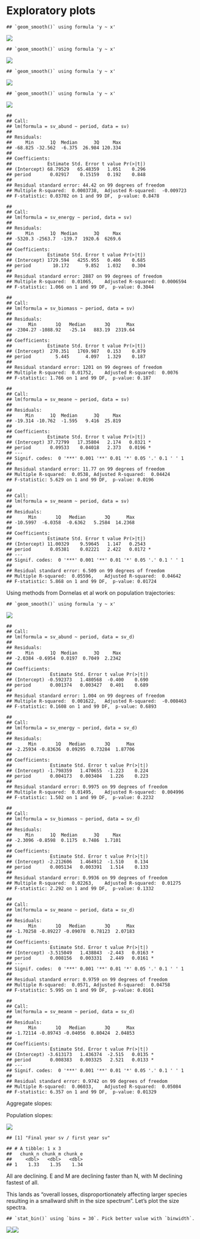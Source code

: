 Exploratory plots
================

    ## `geom_smooth()` using formula 'y ~ x'

![](vis2010_files/figure-gfm/aggregate%20and%20species%20plots-1.png)<!-- -->

    ## `geom_smooth()` using formula 'y ~ x'

![](vis2010_files/figure-gfm/aggregate%20and%20species%20plots-2.png)<!-- -->

    ## `geom_smooth()` using formula 'y ~ x'

![](vis2010_files/figure-gfm/aggregate%20and%20species%20plots-3.png)<!-- -->

    ## `geom_smooth()` using formula 'y ~ x'

![](vis2010_files/figure-gfm/facet%20svs-1.png)<!-- -->

    ## 
    ## Call:
    ## lm(formula = sv_abund ~ period, data = sv)
    ## 
    ## Residuals:
    ##     Min      1Q  Median      3Q     Max 
    ## -68.825 -32.562  -6.375  26.984 120.334 
    ## 
    ## Coefficients:
    ##             Estimate Std. Error t value Pr(>|t|)
    ## (Intercept) 68.79529   65.48359   1.051    0.296
    ## period       0.02917    0.15159   0.192    0.848
    ## 
    ## Residual standard error: 44.42 on 99 degrees of freedom
    ## Multiple R-squared:  0.0003738,  Adjusted R-squared:  -0.009723 
    ## F-statistic: 0.03702 on 1 and 99 DF,  p-value: 0.8478

    ## 
    ## Call:
    ## lm(formula = sv_energy ~ period, data = sv)
    ## 
    ## Residuals:
    ##     Min      1Q  Median      3Q     Max 
    ## -5320.3 -2563.7  -139.7  1920.6  6269.6 
    ## 
    ## Coefficients:
    ##             Estimate Std. Error t value Pr(>|t|)
    ## (Intercept) 1729.594   4255.955   0.406    0.685
    ## period        10.172      9.852   1.032    0.304
    ## 
    ## Residual standard error: 2887 on 99 degrees of freedom
    ## Multiple R-squared:  0.01065,    Adjusted R-squared:  0.0006594 
    ## F-statistic: 1.066 on 1 and 99 DF,  p-value: 0.3044

    ## 
    ## Call:
    ## lm(formula = sv_biomass ~ period, data = sv)
    ## 
    ## Residuals:
    ##      Min       1Q   Median       3Q      Max 
    ## -2304.27 -1088.92   -25.14   883.19  2319.64 
    ## 
    ## Coefficients:
    ##             Estimate Std. Error t value Pr(>|t|)
    ## (Intercept)  270.351   1769.987   0.153    0.879
    ## period         5.445      4.097   1.329    0.187
    ## 
    ## Residual standard error: 1201 on 99 degrees of freedom
    ## Multiple R-squared:  0.01752,    Adjusted R-squared:  0.0076 
    ## F-statistic: 1.766 on 1 and 99 DF,  p-value: 0.187

    ## 
    ## Call:
    ## lm(formula = sv_meane ~ period, data = sv)
    ## 
    ## Residuals:
    ##     Min      1Q  Median      3Q     Max 
    ## -19.314 -10.762  -1.595   9.416  25.819 
    ## 
    ## Coefficients:
    ##             Estimate Std. Error t value Pr(>|t|)  
    ## (Intercept) 37.72799   17.35804   2.174   0.0321 *
    ## period       0.09533    0.04018   2.373   0.0196 *
    ## ---
    ## Signif. codes:  0 '***' 0.001 '**' 0.01 '*' 0.05 '.' 0.1 ' ' 1
    ## 
    ## Residual standard error: 11.77 on 99 degrees of freedom
    ## Multiple R-squared:  0.0538, Adjusted R-squared:  0.04424 
    ## F-statistic: 5.629 on 1 and 99 DF,  p-value: 0.0196

    ## 
    ## Call:
    ## lm(formula = sv_meanm ~ period, data = sv)
    ## 
    ## Residuals:
    ##      Min       1Q   Median       3Q      Max 
    ## -10.5997  -6.0358  -0.6362   5.2584  14.2368 
    ## 
    ## Coefficients:
    ##             Estimate Std. Error t value Pr(>|t|)  
    ## (Intercept) 11.00329    9.59645   1.147   0.2543  
    ## period       0.05381    0.02221   2.422   0.0172 *
    ## ---
    ## Signif. codes:  0 '***' 0.001 '**' 0.01 '*' 0.05 '.' 0.1 ' ' 1
    ## 
    ## Residual standard error: 6.509 on 99 degrees of freedom
    ## Multiple R-squared:  0.05596,    Adjusted R-squared:  0.04642 
    ## F-statistic: 5.868 on 1 and 99 DF,  p-value: 0.01724

Using methods from Dornelas et al work on population trajectories:

    ## `geom_smooth()` using formula 'y ~ x'

![](vis2010_files/figure-gfm/sv%20after%20dornelas-1.png)<!-- -->

    ## 
    ## Call:
    ## lm(formula = sv_abund ~ period, data = sv_d)
    ## 
    ## Residuals:
    ##     Min      1Q  Median      3Q     Max 
    ## -2.0384 -0.6954  0.0197  0.7049  2.2342 
    ## 
    ## Coefficients:
    ##              Estimate Std. Error t value Pr(>|t|)
    ## (Intercept) -0.592373   1.480568  -0.400    0.690
    ## period       0.001374   0.003427   0.401    0.689
    ## 
    ## Residual standard error: 1.004 on 99 degrees of freedom
    ## Multiple R-squared:  0.001622,   Adjusted R-squared:  -0.008463 
    ## F-statistic: 0.1608 on 1 and 99 DF,  p-value: 0.6893

    ## 
    ## Call:
    ## lm(formula = sv_energy ~ period, data = sv_d)
    ## 
    ## Residuals:
    ##      Min       1Q   Median       3Q      Max 
    ## -2.25934 -0.83636  0.09295  0.73284  1.87706 
    ## 
    ## Coefficients:
    ##              Estimate Std. Error t value Pr(>|t|)
    ## (Intercept) -1.798359   1.470655  -1.223    0.224
    ## period       0.004173   0.003404   1.226    0.223
    ## 
    ## Residual standard error: 0.9975 on 99 degrees of freedom
    ## Multiple R-squared:  0.01495,    Adjusted R-squared:  0.004996 
    ## F-statistic: 1.502 on 1 and 99 DF,  p-value: 0.2232

    ## 
    ## Call:
    ## lm(formula = sv_biomass ~ period, data = sv_d)
    ## 
    ## Residuals:
    ##     Min      1Q  Median      3Q     Max 
    ## -2.3096 -0.8598  0.1175  0.7486  1.7101 
    ## 
    ## Coefficients:
    ##              Estimate Std. Error t value Pr(>|t|)
    ## (Intercept) -2.212606   1.464912  -1.510    0.134
    ## period       0.005134   0.003391   1.514    0.133
    ## 
    ## Residual standard error: 0.9936 on 99 degrees of freedom
    ## Multiple R-squared:  0.02263,    Adjusted R-squared:  0.01275 
    ## F-statistic: 2.292 on 1 and 99 DF,  p-value: 0.1332

    ## 
    ## Call:
    ## lm(formula = sv_meane ~ period, data = sv_d)
    ## 
    ## Residuals:
    ##      Min       1Q   Median       3Q      Max 
    ## -1.70258 -0.89227 -0.09078  0.78123  2.07183 
    ## 
    ## Coefficients:
    ##              Estimate Std. Error t value Pr(>|t|)  
    ## (Intercept) -3.515049   1.438843  -2.443   0.0163 *
    ## period       0.008156   0.003331   2.449   0.0161 *
    ## ---
    ## Signif. codes:  0 '***' 0.001 '**' 0.01 '*' 0.05 '.' 0.1 ' ' 1
    ## 
    ## Residual standard error: 0.9759 on 99 degrees of freedom
    ## Multiple R-squared:  0.0571, Adjusted R-squared:  0.04758 
    ## F-statistic: 5.995 on 1 and 99 DF,  p-value: 0.0161

    ## 
    ## Call:
    ## lm(formula = sv_meanm ~ period, data = sv_d)
    ## 
    ## Residuals:
    ##      Min       1Q   Median       3Q      Max 
    ## -1.72114 -0.89743 -0.04056  0.80424  2.04853 
    ## 
    ## Coefficients:
    ##              Estimate Std. Error t value Pr(>|t|)  
    ## (Intercept) -3.613173   1.436374  -2.515   0.0135 *
    ## period       0.008383   0.003325   2.521   0.0133 *
    ## ---
    ## Signif. codes:  0 '***' 0.001 '**' 0.01 '*' 0.05 '.' 0.1 ' ' 1
    ## 
    ## Residual standard error: 0.9742 on 99 degrees of freedom
    ## Multiple R-squared:  0.06033,    Adjusted R-squared:  0.05084 
    ## F-statistic: 6.357 on 1 and 99 DF,  p-value: 0.01329

Aggregate slopes:

Population slopes:

![](vis2010_files/figure-gfm/population%20slopes-1.png)<!-- -->

    ## [1] "Final year sv / first year sv"

    ## # A tibble: 1 x 3
    ##   chunk_n chunk_m chunk_e
    ##     <dbl>   <dbl>   <dbl>
    ## 1    1.33    1.35    1.34

All are declining. E and M are declining faster than N, with M declining
fastest of all.

This lands as “overall losses, disproportionately affecting larger
species resulting in a smallward shift in the size spectrum”. Let’s plot
the size spectra.

    ## `stat_bin()` using `bins = 30`. Pick better value with `binwidth`.

![](vis2010_files/figure-gfm/size%20spectra-1.png)<!-- -->![](vis2010_files/figure-gfm/size%20spectra-2.png)<!-- -->
